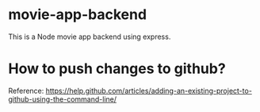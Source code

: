 # movie-app-backend

This is a Node movie app backend using express.

# How to push changes to github?
Reference: https://help.github.com/articles/adding-an-existing-project-to-github-using-the-command-line/


